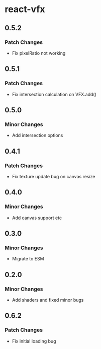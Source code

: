 # react-vfx

## 0.5.2

### Patch Changes

-   Fix pixelRatio not working

## 0.5.1

### Patch Changes

-   Fix intersection calculation on VFX.add()

## 0.5.0

### Minor Changes

-   Add intersection options

## 0.4.1

### Patch Changes

-   Fix texture update bug on canvas resize

## 0.4.0

### Minor Changes

-   Add canvas support etc

## 0.3.0

### Minor Changes

-   Migrate to ESM

## 0.2.0

### Minor Changes

-   Add shaders and fixed minor bugs

## 0.6.2

### Patch Changes

-   Fix initial loading bug
